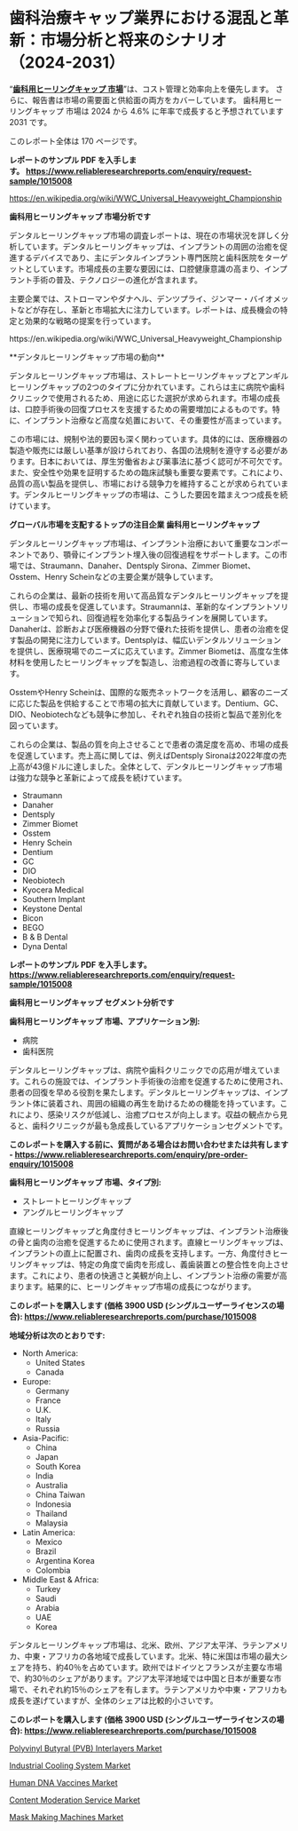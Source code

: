 <p><h1>歯科治療キャップ業界における混乱と革新：市場分析と将来のシナリオ（2024-2031）</h1></p><p>&ldquo;<strong><a href="https://www.reliableresearchreports.com/dental-healing-cap-r1015008?utm_campaign=107&utm_medium=9&utm_source=Github&utm_content=ia&utm_term=22102024&utm_id=dental-healing-cap">歯科用ヒーリングキャップ 市場</a></strong>&rdquo;は、コスト管理と効率向上を優先します。 さらに、報告書は市場の需要面と供給面の両方をカバーしています。 歯科用ヒーリングキャップ 市場は 2024 から 4.6% に年率で成長すると予想されています2031 です。</p>
<p>このレポート全体は 170 ページです。</p>
<p><strong>レポートのサンプル PDF を入手します。&nbsp;<a href="https://www.reliableresearchreports.com/enquiry/request-sample/1015008?utm_campaign=107&utm_medium=9&utm_source=Github&utm_content=ia&utm_term=22102024&utm_id=dental-healing-cap">https://www.reliableresearchreports.com/enquiry/request-sample/1015008</a></strong></p>
<p><a href="https://en.wikipedia.org/wiki/WWC_Universal_Heavyweight_Championship?utm_campaign=107&utm_medium=9&utm_source=Github&utm_content=ia&utm_term=22102024&utm_id=dental-healing-cap">https://en.wikipedia.org/wiki/WWC_Universal_Heavyweight_Championship</a></p>
<p><strong>歯科用ヒーリングキャップ 市場分析です</strong></p>
<p><p>デンタルヒーリングキャップ市場の調査レポートは、現在の市場状況を詳しく分析しています。デンタルヒーリングキャップは、インプラントの周囲の治癒を促進するデバイスであり、主にデンタルインプラント専門医院と歯科医院をターゲットとしています。市場成長の主要な要因には、口腔健康意識の高まり、インプラント手術の普及、テクノロジーの進化が含まれます。</p><p>主要企業では、ストローマンやダナヘル、デンツプライ、ジンマー・バイオメットなどが存在し、革新と市場拡大に注力しています。レポートは、成長機会の特定と効果的な戦略の提案を行っています。</p></p>
<p>https://en.wikipedia.org/wiki/WWC_Universal_Heavyweight_Championship</p>
<p><p>**デンタルヒーリングキャップ市場の動向**</p><p>デンタルヒーリングキャップ市場は、ストレートヒーリングキャップとアンギルヒーリングキャップの2つのタイプに分かれています。これらは主に病院や歯科クリニックで使用されるため、用途に応じた選択が求められます。市場の成長は、口腔手術後の回復プロセスを支援するための需要増加によるものです。特に、インプラント治療など高度な処置において、その重要性が高まっています。</p><p>この市場には、規制や法的要因も深く関わっています。具体的には、医療機器の製造や販売には厳しい基準が設けられており、各国の法規制を遵守する必要があります。日本においては、厚生労働省および薬事法に基づく認可が不可欠です。また、安全性や効果を証明するための臨床試験も重要な要素です。これにより、品質の高い製品を提供し、市場における競争力を維持することが求められています。デンタルヒーリングキャップの市場は、こうした要因を踏まえつつ成長を続けています。</p></p>
<p><strong>グローバル市場を支配するトップの注目企業 歯科用ヒーリングキャップ</strong></p>
<p><p>デンタルヒーリングキャップ市場は、インプラント治療において重要なコンポーネントであり、顎骨にインプラント埋入後の回復過程をサポートします。この市場では、Straumann、Danaher、Dentsply Sirona、Zimmer Biomet、Osstem、Henry Scheinなどの主要企業が競争しています。</p><p>これらの企業は、最新の技術を用いて高品質なデンタルヒーリングキャップを提供し、市場の成長を促進しています。Straumannは、革新的なインプラントソリューションで知られ、回復過程を効率化する製品ラインを展開しています。Danaherは、診断および医療機器の分野で優れた技術を提供し、患者の治癒を促す製品の開発に注力しています。Dentsplyは、幅広いデンタルソリューションを提供し、医療現場でのニーズに応えています。Zimmer Biometは、高度な生体材料を使用したヒーリングキャップを製造し、治癒過程の改善に寄与しています。</p><p>OsstemやHenry Scheinは、国際的な販売ネットワークを活用し、顧客のニーズに応じた製品を供給することで市場の拡大に貢献しています。Dentium、GC、DIO、Neobiotechなども競争に参加し、それぞれ独自の技術と製品で差別化を図っています。</p><p>これらの企業は、製品の質を向上させることで患者の満足度を高め、市場の成長を促進しています。売上高に関しては、例えばDentsply Sironaは2022年度の売上高が43億ドルに達しました。全体として、デンタルヒーリングキャップ市場は強力な競争と革新によって成長を続けています。</p></p>
<p><ul><li>Straumann</li><li>Danaher</li><li>Dentsply</li><li>Zimmer Biomet</li><li>Osstem</li><li>Henry Schein</li><li>Dentium</li><li>GC</li><li>DIO</li><li>Neobiotech</li><li>Kyocera Medical</li><li>Southern Implant</li><li>Keystone Dental</li><li>Bicon</li><li>BEGO</li><li>B & B Dental</li><li>Dyna Dental</li></ul></p>
<p><strong>レポートのサンプル PDF を入手します。 <a href="https://www.reliableresearchreports.com/enquiry/request-sample/1015008?utm_campaign=107&utm_medium=9&utm_source=Github&utm_content=ia&utm_term=22102024&utm_id=dental-healing-cap">https://www.reliableresearchreports.com/enquiry/request-sample/1015008</a></strong></p>
<p><strong>歯科用ヒーリングキャップ セグメント分析です</strong></p>
<p><strong>歯科用ヒーリングキャップ 市場、アプリケーション別:</strong></p>
<p><ul><li>病院</li><li>歯科医院</li></ul></p>
<p><p>デンタルヒーリングキャップは、病院や歯科クリニックでの応用が増えています。これらの施設では、インプラント手術後の治癒を促進するために使用され、患者の回復を早める役割を果たします。デンタルヒーリングキャップは、インプラント体に装着され、周囲の組織の再生を助けるための機能を持っています。これにより、感染リスクが低減し、治癒プロセスが向上します。収益の観点から見ると、歯科クリニックが最も急成長しているアプリケーションセグメントです。</p></p>
<p><strong>このレポートを購入する前に、質問がある場合はお問い合わせまたは共有します - <a href="https://www.reliableresearchreports.com/enquiry/pre-order-enquiry/1015008?utm_campaign=107&utm_medium=9&utm_source=Github&utm_content=ia&utm_term=22102024&utm_id=dental-healing-cap">https://www.reliableresearchreports.com/enquiry/pre-order-enquiry/1015008</a></strong></p>
<p><strong>歯科用ヒーリングキャップ 市場、タイプ別:</strong></p>
<p><ul><li>ストレートヒーリングキャップ</li><li>アングルヒーリングキャップ</li></ul></p>
<p><p>直線ヒーリングキャップと角度付きヒーリングキャップは、インプラント治療後の骨と歯肉の治癒を促進するために使用されます。直線ヒーリングキャップは、インプラントの直上に配置され、歯肉の成長を支持します。一方、角度付きヒーリングキャップは、特定の角度で歯肉を形成し、義歯装置との整合性を向上させます。これにより、患者の快適さと美観が向上し、インプラント治療の需要が高まります。結果的に、ヒーリングキャップ市場の成長につながります。</p></p>
<p><strong>このレポートを購入します (価格 3900 USD (シングルユーザーライセンスの場合): <a href="https://www.reliableresearchreports.com/purchase/1015008?utm_campaign=107&utm_medium=9&utm_source=Github&utm_content=ia&utm_term=22102024&utm_id=dental-healing-cap">https://www.reliableresearchreports.com/purchase/1015008</a></strong></p>
<p><strong>地域分析は次のとおりです:</strong></p>
<p><ul>
    <li>
        North America:
        <ul>
            <li>United States</li>
            <li>Canada</li>
        </ul>
    </li>
    <li>
        Europe:
        <ul>
            <li>Germany</li>
            <li>France</li>
            <li>U.K.</li>
            <li>Italy</li>
            <li>Russia</li>
        </ul>
    </li>
    <li>
        Asia-Pacific:
        <ul>
            <li>China</li>
            <li>Japan</li>
            <li>South Korea</li>
            <li>India</li>
            <li>Australia</li>
            <li>China Taiwan</li>
            <li>Indonesia</li>
            <li>Thailand</li>
            <li>Malaysia</li>
        </ul>
    </li>
    <li>
        Latin America:
        <ul>
            <li>Mexico</li>
            <li>Brazil</li>
            <li>Argentina Korea</li>
            <li>Colombia</li>
        </ul>
    </li>
    <li>
        Middle East & Africa:
        <ul>
            <li>Turkey</li>
            <li>Saudi</li>
            <li>Arabia</li>
            <li>UAE</li>
            <li>Korea</li>
        </ul>
    </li>
    </ul></p>
<p><p>デンタルヒーリングキャップ市場は、北米、欧州、アジア太平洋、ラテンアメリカ、中東・アフリカの各地域で成長しています。北米、特に米国は市場の最大シェアを持ち、約40％を占めています。欧州ではドイツとフランスが主要な市場で、約30％のシェアがあります。アジア太平洋地域では中国と日本が重要な市場で、それぞれ約15％のシェアを有します。ラテンアメリカや中東・アフリカも成長を遂げていますが、全体のシェアは比較的小さいです。</p></p>
<p><strong>このレポートを購入します (価格 3900 USD (シングルユーザーライセンスの場合): <a href="https://www.reliableresearchreports.com/purchase/1015008?utm_campaign=107&utm_medium=9&utm_source=Github&utm_content=ia&utm_term=22102024&utm_id=dental-healing-cap">https://www.reliableresearchreports.com/purchase/1015008</a></strong></p>
<p><p><a href="https://github.com/JamesCox407/Market-Research-Report-List-1/blob/main/polyvinyl-butyral-pvb-interlayers-market.md?utm_campaign=107&utm_medium=9&utm_source=Github&utm_content=ia&utm_term=22102024&utm_id=dental-healing-cap">Polyvinyl Butyral (PVB) Interlayers Market</a></p><p><a href="https://issuu.com/reportprime-2/docs/industrial-cooling-system-market-si_f0f502a5900f87?utm_campaign=107&utm_medium=9&utm_source=Github&utm_content=ia&utm_term=22102024&utm_id=dental-healing-cap">Industrial Cooling System Market</a></p><p><a href="https://www.linkedin.com/pulse/sustainability-trends-human-dna-vaccines-industry-market-implications-z592e?utm_campaign=107&utm_medium=9&utm_source=Github&utm_content=ia&utm_term=22102024&utm_id=dental-healing-cap">Human DNA Vaccines Market</a></p><p><a href="https://www.linkedin.com/pulse/content-moderation-service-market-trends-detailed-study-its-xtnfc?utm_campaign=107&utm_medium=9&utm_source=Github&utm_content=ia&utm_term=22102024&utm_id=dental-healing-cap">Content Moderation Service Market</a></p><p><a href="https://github.com/tacitam515l/Market-Research-Report-List-1/blob/main/mask-making-machines-market.md?utm_campaign=107&utm_medium=9&utm_source=Github&utm_content=ia&utm_term=22102024&utm_id=dental-healing-cap">Mask Making Machines Market</a></p></p>